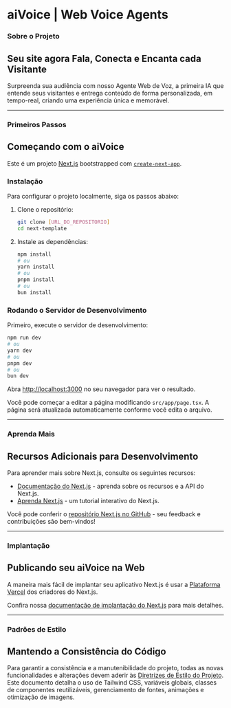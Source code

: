 # aiVoice | Web Voice Agents

### Sobre o Projeto

## Seu site agora Fala, Conecta e Encanta cada Visitante

Surpreenda sua audiência com nosso Agente Web de Voz, a primeira IA que entende seus visitantes e entrega conteúdo de forma personalizada, em tempo-real, criando uma experiência única e memorável.

---

### Primeiros Passos

## Começando com o aiVoice

Este é um projeto [Next.js](https://nextjs.org) bootstrapped com [`create-next-app`](https://nextjs.org/docs/app/api-reference/cli/create-next-app).

### Instalação

Para configurar o projeto localmente, siga os passos abaixo:

1.  Clone o repositório:
    ```bash
    git clone [URL_DO_REPOSITORIO]
    cd next-template
    ```
2.  Instale as dependências:
    ```bash
    npm install
    # ou
    yarn install
    # ou
    pnpm install
    # ou
    bun install
    ```

### Rodando o Servidor de Desenvolvimento

Primeiro, execute o servidor de desenvolvimento:

```bash
npm run dev
# ou
yarn dev
# ou
pnpm dev
# ou
bun dev
```

Abra [http://localhost:3000](http://localhost:3000) no seu navegador para ver o resultado.

Você pode começar a editar a página modificando `src/app/page.tsx`. A página será atualizada automaticamente conforme você edita o arquivo.

---

### Aprenda Mais

## Recursos Adicionais para Desenvolvimento

Para aprender mais sobre Next.js, consulte os seguintes recursos:

*   [Documentação do Next.js](https://nextjs.org/docs) - aprenda sobre os recursos e a API do Next.js.
*   [Aprenda Next.js](https://nextjs.org/learn) - um tutorial interativo do Next.js.

Você pode conferir o [repositório Next.js no GitHub](https://github.com/vercel/next.js) - seu feedback e contribuições são bem-vindos!

---

### Implantação

## Publicando seu aiVoice na Web

A maneira mais fácil de implantar seu aplicativo Next.js é usar a [Plataforma Vercel](https://vercel.com/new?utm_medium=default-template&filter=next.js&utm_source=create-next-app&utm_campaign=create-next-app-readme) dos criadores do Next.js.

Confira nossa [documentação de implantação do Next.js](https://nextjs.org/docs/app/building-your-application/deploying) para mais detalhes.

---

### Padrões de Estilo

## Mantendo a Consistência do Código

Para garantir a consistência e a manutenibilidade do projeto, todas as novas funcionalidades e alterações devem aderir às [Diretrizes de Estilo do Projeto](STYLE_GUIDELINES.md). Este documento detalha o uso de Tailwind CSS, variáveis globais, classes de componentes reutilizáveis, gerenciamento de fontes, animações e otimização de imagens.